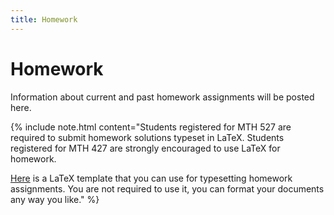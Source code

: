 ```yaml
---
title: Homework
---
```


# Homework

Information about current and past homework assignments will be posted here.

{% include note.html content="Students registered for MTH 527 are required to submit homework
solutions typeset in LaTeX. Students registered for MTH 427 are strongly
encouraged to use LaTeX for homework.

[Here]({{site.baseurl}}/assets/homework-template.tex) is a LaTeX template that you can use
for typesetting homework assignments. You are not required to use it, you can
format your documents any way you like." %}
